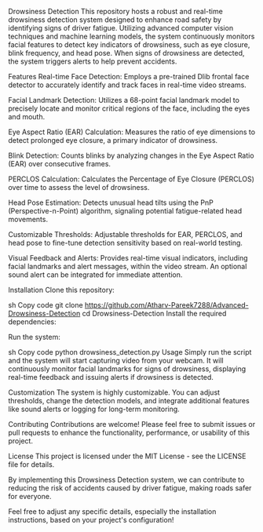 Drowsiness Detection This repository hosts a robust and real-time drowsiness detection system designed to enhance road safety by identifying signs of driver fatigue. Utilizing advanced computer vision techniques and machine learning models, the system continuously monitors facial features to detect key indicators of drowsiness, such as eye closure, blink frequency, and head pose. When signs of drowsiness are detected, the system triggers alerts to help prevent accidents.

Features Real-time Face Detection: Employs a pre-trained Dlib frontal face detector to accurately identify and track faces in real-time video streams.

Facial Landmark Detection: Utilizes a 68-point facial landmark model to precisely locate and monitor critical regions of the face, including the eyes and mouth.

Eye Aspect Ratio (EAR) Calculation: Measures the ratio of eye dimensions to detect prolonged eye closure, a primary indicator of drowsiness.

Blink Detection: Counts blinks by analyzing changes in the Eye Aspect Ratio (EAR) over consecutive frames.

PERCLOS Calculation: Calculates the Percentage of Eye Closure (PERCLOS) over time to assess the level of drowsiness.

Head Pose Estimation: Detects unusual head tilts using the PnP (Perspective-n-Point) algorithm, signaling potential fatigue-related head movements.

Customizable Thresholds: Adjustable thresholds for EAR, PERCLOS, and head pose to fine-tune detection sensitivity based on real-world testing.

Visual Feedback and Alerts: Provides real-time visual indicators, including facial landmarks and alert messages, within the video stream. An optional sound alert can be integrated for immediate attention.

Installation Clone this repository:

sh Copy code git clone https://github.com/Atharv-Pareek7288/Advanced-Drowsiness-Detection cd Drowsiness-Detection Install the required dependencies:

Run the system:

sh Copy code python drowsiness_detection.py Usage Simply run the script and the system will start capturing video from your webcam. It will continuously monitor facial landmarks for signs of drowsiness, displaying real-time feedback and issuing alerts if drowsiness is detected.

Customization The system is highly customizable. You can adjust thresholds, change the detection models, and integrate additional features like sound alerts or logging for long-term monitoring.

Contributing Contributions are welcome! Please feel free to submit issues or pull requests to enhance the functionality, performance, or usability of this project.

License This project is licensed under the MIT License - see the LICENSE file for details.

By implementing this Drowsiness Detection system, we can contribute to reducing the risk of accidents caused by driver fatigue, making roads safer for everyone.

Feel free to adjust any specific details, especially the installation instructions, based on your project's configuration!
